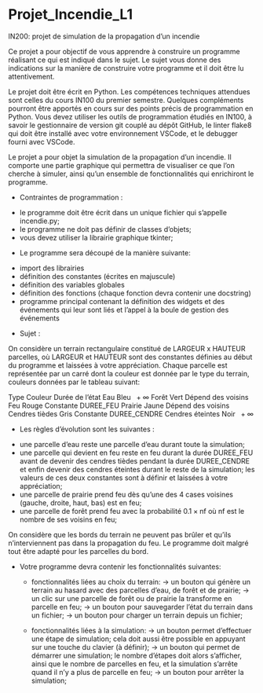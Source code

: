 # Projet_Incendie_L1

IN200: projet de simulation de la propagation d’un incendie

Ce projet a pour objectif de vous apprendre à construire un programme réalisant ce qui est indiqué dans le sujet. Le sujet vous donne des indications sur la manière de construire votre programme et il doit être lu attentivement. 

Le projet doit être écrit en Python. Les compétences techniques attendues sont celles du cours IN100 du premier semestre. Quelques compléments pourront être apportés en cours sur des points précis de programmation en Python. Vous devez utiliser les outils de programmation étudiés en IN100, à savoir le gestionnaire de version git couplé au dépôt GitHub, le linter flake8 qui doit être installé avec votre environnement VSCode, et le debugger fourni avec VSCode.

Le projet a pour objet la simulation de la propagation d’un incendie. Il comporte une partie graphique qui permettra de visualiser ce que l’on cherche à simuler, ainsi qu’un ensemble de fonctionnalités qui enrichiront le programme.

* Contraintes de programmation : 

- le programme doit être écrit dans un unique fichier qui s’appelle incendie.py;
- le programme ne doit pas définir de classes d’objets;
- vous devez utiliser la librairie graphique tkinter;


* Le programme sera découpé de la manière suivante:

- import des librairies
- définition des constantes (écrites en majuscule)
- définition des variables globales
- définition des fonctions (chaque fonction devra contenir une docstring)
- programme principal contenant la définition des widgets et des événements qui leur sont liés et l’appel  à la boule de gestion des événements


* Sujet : 

On considère un terrain rectangulaire constitué de LARGEUR x HAUTEUR parcelles, où LARGEUR et HAUTEUR sont des constantes définies au début du programme et laissées à votre appréciation. Chaque parcelle est représentée par un carré dont la couleur est donnée par le type du terrain, couleurs données par le tableau suivant:

Type 	            Couleur 	Durée de l’état
Eau 	            Bleu 	    + ∞
Forêt 	            Vert 	    Dépend des voisins
Feu 	            Rouge 	    Constante DUREE_FEU
Prairie 	        Jaune 	    Dépend des voisins
Cendres tièdes 	    Gris 	    Constante DUREE_CENDRE
Cendres éteintes 	Noir 	    + ∞


* Les règles d’évolution sont les suivantes : 

- une parcelle d’eau reste une parcelle d’eau durant toute la simulation;
- une parcelle qui devient en feu reste en feu durant la durée DUREE_FEU avant de devenir des cendres tièdes pendant la durée DUREE_CENDRE et enfin devenir des cendres éteintes durant le reste de la simulation; les valeurs de ces deux constantes sont à définir et laissées à votre appréciation;
- une parcelle de prairie prend feu dès qu’une des 4 cases voisines (gauche, droite, haut, bas) est en feu;
- une parcelle de forêt prend feu avec la probabilité 0.1 × nf où nf est le nombre de ses voisins en feu;

On considère que les bords du terrain ne peuvent pas brûler et qu’ils n’interviennent pas dans la propagation du feu. Le programme doit malgré tout être adapté pour les parcelles du bord.


* Votre programme devra contenir les fonctionnalités suivantes:

     - fonctionnalités liées au choix du terrain:
        -> un bouton qui génère un terrain au hasard avec des parcelles d’eau, de forêt et de prairie;
        -> un clic sur une parcelle de forêt ou de prairie la transforme en parcelle en feu;
        -> un bouton pour sauvegarder l’état du terrain dans un fichier;
        -> un bouton pour charger un terrain depuis un fichier;

    - fonctionnalités liées à la simulation:
        -> un bouton permet d’effectuer une étape de simulation; cela doit aussi être possible en appuyant sur une touche du clavier (à définir);
        -> un bouton qui permet de démarrer une simulation; le nombre d’étapes doit alors s’afficher, ainsi que le nombre de parcelles en feu, et la simulation s’arrête quand il n’y a plus de parcelle en feu;
        -> un bouton pour arrêter la simulation;


